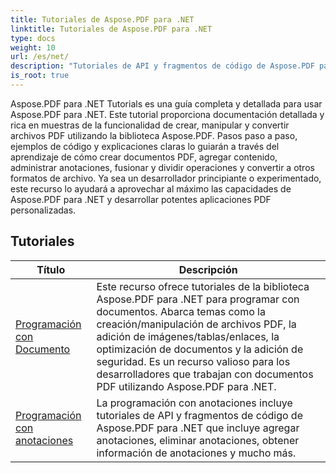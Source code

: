 ```yaml
---
title: Tutoriales de Aspose.PDF para .NET
linktitle: Tutoriales de Aspose.PDF para .NET
type: docs
weight: 10
url: /es/net/
description: "Tutoriales de API y fragmentos de código de Aspose.PDF para .NET que incluyen la creación, edición, conversión, impresión y muchas más funciones de uso del procesamiento de documentos PDF"
is_root: true
---
```


Aspose.PDF para .NET Tutorials es una guía completa y detallada para usar Aspose.PDF para .NET. Este tutorial proporciona documentación detallada y rica en muestras de la funcionalidad de crear, manipular y convertir archivos PDF utilizando la biblioteca Aspose.PDF. Pasos paso a paso, ejemplos de código y explicaciones claras lo guiarán a través del aprendizaje de cómo crear documentos PDF, agregar contenido, administrar anotaciones, fusionar y dividir operaciones y convertir a otros formatos de archivo. Ya sea un desarrollador principiante o experimentado, este recurso lo ayudará a aprovechar al máximo las capacidades de Aspose.PDF para .NET y desarrollar potentes aplicaciones PDF personalizadas.

## Tutoriales
| Título | Descripción |
| --- | --- | 
| [Programación con Documento](./programming-with-document/) | Este recurso ofrece tutoriales de la biblioteca Aspose.PDF para .NET para programar con documentos. Abarca temas como la creación/manipulación de archivos PDF, la adición de imágenes/tablas/enlaces, la optimización de documentos y la adición de seguridad. Es un recurso valioso para los desarrolladores que trabajan con documentos PDF utilizando Aspose.PDF para .NET. |
| [Programación con anotaciones](./annotations/) | La programación con anotaciones incluye tutoriales de API y fragmentos de código de Aspose.PDF para .NET que incluye agregar anotaciones, eliminar anotaciones, obtener información de anotaciones y mucho más. |  